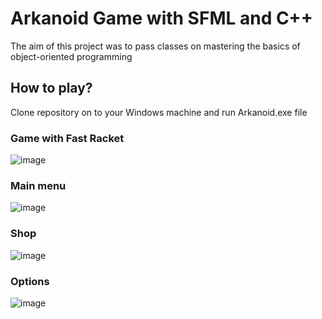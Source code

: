 # Arkanoid Game with SFML and C++
The aim of this project was to pass classes on mastering the basics of object-oriented programming

## How to play?
Clone repository on to your Windows machine and run Arkanoid.exe file

### Game with Fast Racket
![image](https://github.com/CzepiM200/arkanoid-sfml-cpp/assets/16826668/bec7a3d5-7dc1-4af1-a756-8e910aa7fa4c)

### Main menu
![image](https://github.com/CzepiM200/arkanoid-sfml-cpp/assets/16826668/c463a6e4-cc81-4fd2-a956-aa1e225801c7)

### Shop
![image](https://github.com/CzepiM200/arkanoid-sfml-cpp/assets/16826668/9c878661-0e8c-4278-83b7-81531e6b373e)

### Options
![image](https://github.com/CzepiM200/arkanoid-sfml-cpp/assets/16826668/41f99ee0-ee79-4db2-bdb7-b73a187475b2)
